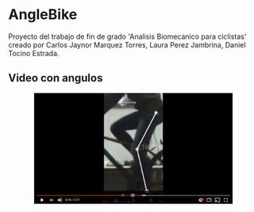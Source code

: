 # AngleBike
Proyecto del trabajo de fin de grado 'Analisis Biomecanico para ciclistas' creado por Carlos Jaynor Marquez Torres, Laura Perez Jambrina, Daniel Tocino Estrada.

## Video con angulos
<div align='center'>
  <img href ="https://www.youtube.com/watch?v=BZ6KDBuNCKQ" src='imagenes/Resultado_video.jpg' width='400px'>
</div>
